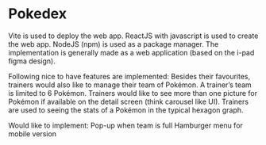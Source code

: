 # Pokedex

Vite is used to deploy the web app.
ReactJS with javascript is used to create the web app.
NodeJS (npm) is used as a package manager.
The implementation is generally made as a web application (based on the i-pad figma design).

Following nice to have features are implemented:
Besides their favourites, trainers would also like to manage their team of Pokémon. A trainer’s team is limited to 6 Pokémon.
Trainers would like to see more than one picture for Pokémon if available on the detail screen (think carousel like UI).
Trainers are used to seeing the stats of a Pokémon in the typical hexagon graph.

Would like to implement:
Pop-up when team is full
Hamburger menu for mobile version
